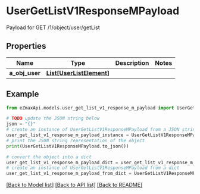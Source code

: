 # UserGetListV1ResponseMPayload

Payload for GET /1/object/user/getList

## Properties

Name | Type | Description | Notes
------------ | ------------- | ------------- | -------------
**a_obj_user** | [**List[UserListElement]**](UserListElement.md) |  | 

## Example

```python
from eZmaxApi.models.user_get_list_v1_response_m_payload import UserGetListV1ResponseMPayload

# TODO update the JSON string below
json = "{}"
# create an instance of UserGetListV1ResponseMPayload from a JSON string
user_get_list_v1_response_m_payload_instance = UserGetListV1ResponseMPayload.from_json(json)
# print the JSON string representation of the object
print(UserGetListV1ResponseMPayload.to_json())

# convert the object into a dict
user_get_list_v1_response_m_payload_dict = user_get_list_v1_response_m_payload_instance.to_dict()
# create an instance of UserGetListV1ResponseMPayload from a dict
user_get_list_v1_response_m_payload_from_dict = UserGetListV1ResponseMPayload.from_dict(user_get_list_v1_response_m_payload_dict)
```
[[Back to Model list]](../README.md#documentation-for-models) [[Back to API list]](../README.md#documentation-for-api-endpoints) [[Back to README]](../README.md)


